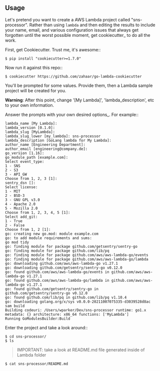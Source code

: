 ## Usage

Let's pretend you want to create a AWS Lambda project called "sns-processor". Rather than using `lambda`
and then editing the results to include your name, email, and various configuration issues that always get forgotten until the worst possible moment, get cookiecutter\_ to do all the work.

First, get Cookiecutter. Trust me, it's awesome::

    $ pip install "cookiecutter>=1.7.0"

Now run it against this repo::

    $ cookiecutter https://github.com/zahaar/go-lambda-cookiecutter

You'll be prompted for some values. Provide them, then a Lambda sample project will be created for you.

**Warning**: After this point, change '[My Lambda]', 'lambda_description', etc to your own information.

Answer the prompts with your own desired options\_. For example::

    lambda_name [My Lambda]:
    lambda_version [0.1.0]:
    lambda_slug [MyLambda]:
    lambda_slug_lower [my_lambda]: sns-processor
    lambda_description [GoLang lambda for My Lambda]:
    author_name [Engineering Department]:
    author_email [engineering@company.de]:
    go_version [1.16]:
    go_module_path [example.com]:
    Select event_type:
    1 - SNS
    2 - S3
    3 - API_GW
    Choose from 1, 2, 3 [1]:
    sentry_dsn []:
    Select license:
    1 - MIT
    2 - BSD-3
    3 - GNU GPL v3.0
    4 - Apache 2.0
    5 - Mozilla 2.0
    Choose from 1, 2, 3, 4, 5 [1]:
    Select add_git:
    1 - True
    2 - False
    Choose from 1, 2 [1]:
    go: creating new go.mod: module example.com
    go: to add module requirements and sums:
    go mod tidy
    go: finding module for package github.com/getsentry/sentry-go
    go: finding module for package github.com/lib/pq
    go: finding module for package github.com/aws/aws-lambda-go/events
    go: finding module for package github.com/aws/aws-lambda-go/lambda
    go: downloading github.com/aws/aws-lambda-go v1.27.1
    go: downloading github.com/getsentry/sentry-go v0.12.0
    go: found github.com/aws/aws-lambda-go/events in github.com/aws/aws-lambda-go v1.27.1
    go: found github.com/aws/aws-lambda-go/lambda in github.com/aws/aws-lambda-go v1.27.1
    go: found github.com/getsentry/sentry-go in github.com/getsentry/sentry-go v0.12.0
    go: found github.com/lib/pq in github.com/lib/pq v1.10.4
    go: downloading golang.org/x/sys v0.0.0-20211007075335-d3039528d8ac
    sam build
    Building codeuri: /Users/wparker/Dev/sns-processor runtime: go1.x metadata: {} architecture: x86_64 functions: ['MyLambda']
    Running GoModulesBuilder:Build

Enter the project and take a look around::

    $ cd sns-processor/
    $ ls

> IMPORTANT: take a look at README.md file generated inside of Lambda folder

    $ cat sns-processor/README.md
